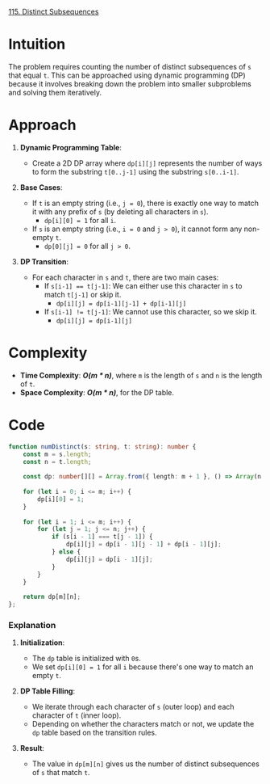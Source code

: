 [115. Distinct Subsequences](https://leetcode.com/problems/distinct-subsequences/)

# Intuition

The problem requires counting the number of distinct subsequences of `s` that equal `t`. This can be approached using dynamic programming (DP) because it involves breaking down the problem into smaller subproblems and solving them iteratively.

# Approach

1. **Dynamic Programming Table**:
   - Create a 2D DP array where `dp[i][j]` represents the number of ways to form the substring `t[0..j-1]` using the substring `s[0..i-1]`.

2. **Base Cases**:
   - If `t` is an empty string (i.e., `j = 0`), there is exactly one way to match it with any prefix of `s` (by deleting all characters in `s`).
     - `dp[i][0] = 1` for all `i`.
   - If `s` is an empty string (i.e., `i = 0` and `j > 0`), it cannot form any non-empty `t`.
     - `dp[0][j] = 0` for all `j > 0`.

3. **DP Transition**:
   - For each character in `s` and `t`, there are two main cases:
     - If `s[i-1] == t[j-1]`: We can either use this character in `s` to match `t[j-1]` or skip it.
       - `dp[i][j] = dp[i-1][j-1] + dp[i-1][j]`
     - If `s[i-1] != t[j-1]`: We cannot use this character, so we skip it.
       - `dp[i][j] = dp[i-1][j]`

# Complexity

- **Time Complexity**: ***O(m * n)***, where `m` is the length of `s` and `n` is the length of `t`.
- **Space Complexity**: ***O(m * n)***, for the DP table.

# Code
```typescript
function numDistinct(s: string, t: string): number {
    const m = s.length;
    const n = t.length;
    
    const dp: number[][] = Array.from({ length: m + 1 }, () => Array(n + 1).fill(0));
    
    for (let i = 0; i <= m; i++) {
        dp[i][0] = 1;
    }
    
    for (let i = 1; i <= m; i++) {
        for (let j = 1; j <= n; j++) {
            if (s[i - 1] === t[j - 1]) {
                dp[i][j] = dp[i - 1][j - 1] + dp[i - 1][j];
            } else {
                dp[i][j] = dp[i - 1][j];
            }
        }
    }
    
    return dp[m][n];
};

```

### Explanation

1. **Initialization**:
   - The `dp` table is initialized with `0`s.
   - We set `dp[i][0] = 1` for all `i` because there's one way to match an empty `t`.

2. **DP Table Filling**:
   - We iterate through each character of `s` (outer loop) and each character of `t` (inner loop).
   - Depending on whether the characters match or not, we update the `dp` table based on the transition rules.

3. **Result**:
   - The value in `dp[m][n]` gives us the number of distinct subsequences of `s` that match `t`.